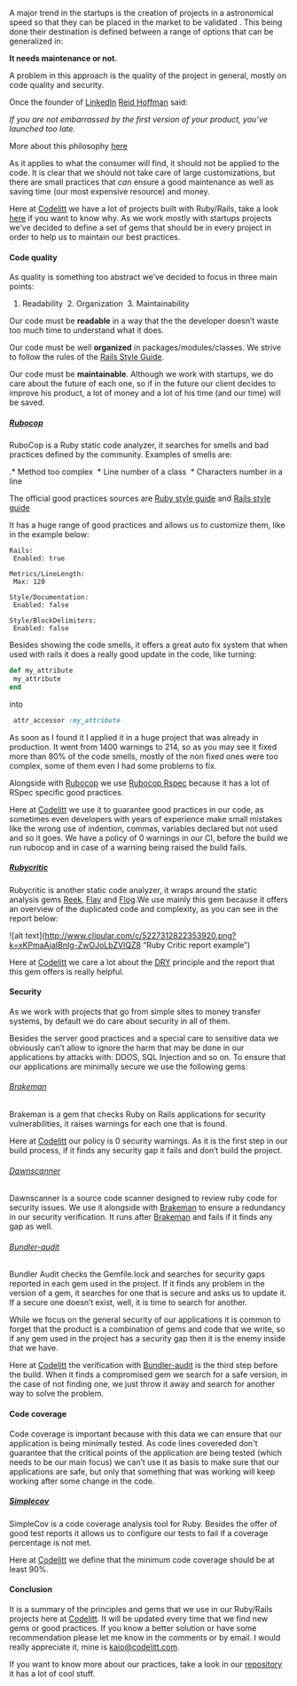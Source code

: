 A major trend in the startups is the creation of projects in a astronomical speed so that they can be placed in the market to be validated . This being done their destination is defined between a range of options that can be generalized in:

**It needs maintenance or not.**

A problem in this approach is the quality of the project in general, mostly on code quality and security.

Once the founder of [LinkedIn](www.linkedin.com) [Reid Hoffman](https://www.linkedin.com/in/reidhoffman) said:

*If you are not embarrassed by the first version of your product, you’ve launched too late.*

More about this philosophy [here](http://www.businessinsider.com/the-iterate-fast-and-release-often-philosophy-of-entrepreneurship-2009-11)

As it applies to what the consumer will find, it should not be applied to the code. It is clear that we should not take care of large customizations, but there are small practices that *can* ensure a good maintenance as well as saving time (our most expensive resource) and money.

Here at [Codelitt](codelitt.com) we have a lot of projects built with Ruby/Rails, take a look [here](https://www.quora.com/Why-do-so-many-startups-use-Ruby-on-Rails) if you want to know why. As we work mostly with startups projects we’ve decided to define a set of gems that should be in every project in order to help us to maintain our best practices.

#### Code quality

As quality is something too abstract we’ve decided to focus in three main points:

1. Readability
 2. Organization
 3. Maintainability

Our code must be **readable** in a way that the the developer doesn’t waste too much time to understand what it does.

Our code must be well **organized** in packages/modules/classes. We strive to follow the rules of the [Rails Style Guide](http://guides.rubyonrails.org/index.html).

Our code must be **maintainable**. Although we work with startups, we do care about the future of each one, so if in the future our client decides to improve his product, a lot of money and a lot of his time (and our time) will be saved.

##### [Rubocop](https://github.com/bbatsov/rubocop)

RuboCop is a Ruby static code analyzer, it searches for smells and bad practices defined by the community.
Examples of smells are:

.* Method too complex
 * Line number of a class
 * Characters number in a line

The official good practices sources are [Ruby style guide](https://github.com/bbatsov/ruby-style-guide) and [Rails style guide](https://github.com/bbatsov/rails-style-guide)

It has a huge range of good practices and allows us to customize them, like in the example below:

```
Rails:
 Enabled: true

Metrics/LineLength:
 Max: 120

Style/Documentation:
 Enabled: false

Style/BlockDelimiters:
 Enabled: false
```

Besides showing the code smells, it offers a great auto fix system that when used with rails it does a really good update in the code, like turning:

```ruby
def my_attribute
 my_attribute
end
```

into

``` ruby
 attr_accessor :my_attribute
```

As soon as I found it I applied it in a huge project that was already in production. It went from 1400 warnings to 214, so as you may see it fixed more than 80% of the code smells, mostly of the non fixed ones were too complex, some of them even I had some problems to fix.

Alongside with [Rubocop](https://github.com/bbatsov/rubocop) we use [Rubocop Rspec](https://github.com/nevir/rubocop-rspec) because it has a lot of RSpec specific good practices.

Here at [Codelitt](codelitt.com) we use it to guarantee good practices in our code, as sometimes even developers with years of experience make small mistakes like the wrong use of indention, commas, variables declared but not used and so it goes.
We have a policy of 0 warnings in our CI, before the build we run rubocop and in case of a warning being raised the build fails.

##### [Rubycritic](https://github.com/whitesmith/rubycritic)

Rubycritic is another static code analyzer, it wraps around the static analysis gems [Reek](https://github.com/troessner/reek), [Flay](https://github.com/seattlerb/flay) and [Flog](https://github.com/seattlerb/flog).We use mainly this gem because it offers an overview of the duplicated code and complexity, as you can see in the report below:

![alt text](http://www.clipular.com/c/5227312822353920.png?k=xKPmaAjaIBnIg-ZwOJoLbZVlQZ8 “Ruby Critic report example”)

Here at [Codelitt](codelitt.com) we care a lot about the [DRY](https://en.wikipedia.org/wiki/Don%27t_repeat_yourself) principle and the report that this gem offers is really helpful.

#### Security

As we work with projects that go from simple sites to money transfer systems, by default we do care about security in all of them.

Besides the server good practices and a special care to sensitive data we obviously can’t allow to ignore the harm that may be done in our applications by attacks with: DDOS, SQL Injection and so on. To ensure that our applications are minimally secure we use the following gems:

###### [Brakeman](https://github.com/presidentbeef/brakeman)

Brakeman is a gem that checks Ruby on Rails applications for security vulnerabilities, it raises warnings for each one that is found.

Here at [Codelitt](codelitt.com) our policy is 0 security warnings. As it is the first step in our build process, if it finds any security gap it fails and don’t build the project.

###### [Dawnscanner](https://github.com/thesp0nge/dawnscanner)

Dawnscanner is a source code scanner designed to review ruby code for security issues. We use it alongside with [Brakeman](https://github.com/presidentbeef/brakeman) to ensure a redundancy in our security verification. It runs after [Brakeman](https://github.com/presidentbeef/brakeman) and fails if it finds any gap as well.

###### [Bundler-audit](https://github.com/rubysec/bundler-audit)

Bundler Audit checks the Gemfile.lock and searches for security gaps reported in each gem used in the project. If it finds any problem in the version of a gem, it searches for one that is secure and asks us to update it. If a secure one doesn’t exist, well, it is time to search for another.

While we focus on the general security of our applications it is common to forget that the product is a combination of gems and code that we write, so if any gem used in the project has a security gap then it is the enemy inside that we have.

Here at [Codelitt](codelitt.com) the verification with [Bundler-audit](https://github.com/rubysec/bundler-audit) is the third step before the build. When it finds a compromised gem we search for a safe version, in the case of not finding one, we just throw it away and search for another way to solve the problem.

#### Code coverage

Code coverage is important because with this data we can ensure that our application is being minimally tested. As code lines covereded don't guarantee that the critical points of the application are being tested (which needs to be our main focus) we can’t use it as basis to make sure that our applications are safe, but only that something that was working will keep working after some change in the code.

##### [Simplecov](https://github.com/colszowka/simplecov)

SimpleCov is a code coverage analysis tool for Ruby. Besides the offer of good test reports it allows us to configure our tests to fail if a coverage percentage is not met.

Here at [Codelitt](codelitt.com) we define that the minimum code coverage should be at least 90%.

#### Conclusion

It is a summary of the principles and gems that we use in our Ruby/Rails projects here at [Codelitt](codelitt.com). It will be updated every time that we find new gems or good practices. If you know a better solution or have some recommendation please let me know in the comments or by email. I would really appreciate it, mine is kaio@codelitt.com.

If you want to know more about our practices, take a look in our [repository](https://github.com/codelittinc/incubator-resources) it has a lot of cool stuff.
